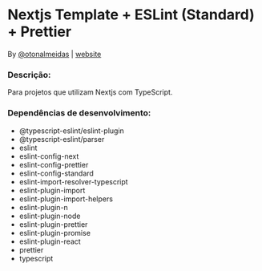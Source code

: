 # Nextjs Template + ESLint (Standard) + Prettier

By [@otonalmeidas](https://github.com/otonalmeidas) | [website](https://tonalmeida.dev)

### Descrição:

Para projetos que utilizam Nextjs com TypeScript.

### Dependências de desenvolvimento:

- @typescript-eslint/eslint-plugin
- @typescript-eslint/parser
- eslint
- eslint-config-next
- eslint-config-prettier
- eslint-config-standard
- eslint-import-resolver-typescript
- eslint-plugin-import
- eslint-plugin-import-helpers
- eslint-plugin-n
- eslint-plugin-node
- eslint-plugin-prettier
- eslint-plugin-promise
- eslint-plugin-react
- prettier
- typescript
